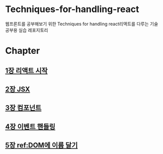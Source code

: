 # Techniques-for-handling-react
 웹프론트를 공부해보기 위한 Techniques for handling react리액트를 다루는 기술 공부용 실습 레포지토리 



# Chapter



## [1장 리액트 시작](https://github.com/saechimdaeki/Techniques-for-handling-react/tree/main/chap01)

## [2장 JSX](https://github.com/saechimdaeki/Techniques-for-handling-react/tree/main/chap02)

## [3장 컴포넌트](https://github.com/saechimdaeki/Techniques-for-handling-react/tree/main/chap03)

## [4장 이벤트 핸들링](https://github.com/saechimdaeki/Techniques-for-handling-react/tree/main/chap04)

## [5장 ref:DOM에 이름 달기](https://github.com/saechimdaeki/Techniques-for-handling-react/tree/main/chap05)

